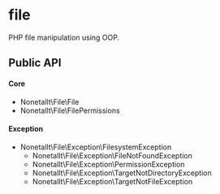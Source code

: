 # file

PHP file manipulation using OOP.

## Public API

#### Core

* Nonetallt\File\File
* Nonetallt\File\FilePermissions

#### Exception

* Nonetallt\File\Exception\FilesystemException
    * Nonetallt\File\Exception\FileNotFoundException
    * Nonetallt\File\Exception\PermissionException
    * Nonetallt\File\Exception\TargetNotDirectoryException
    * Nonetallt\File\Exception\TargetNotFileException
